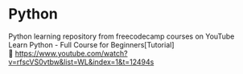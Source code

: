 # Python

Python learning repository from freecodecamp courses on YouTube
<br>
Learn Python - Full Course for Beginners[Tutorial] <br>
🔗 https://www.youtube.com/watch?v=rfscVS0vtbw&list=WL&index=1&t=12494s
